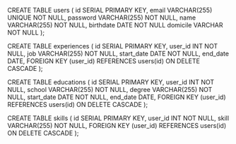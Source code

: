 CREATE TABLE users (
id SERIAL PRIMARY KEY,
email VARCHAR(255) UNIQUE NOT NULL,
password VARCHAR(255) NOT NULL,
name VARCHAR(255) NOT NULL,
birthdate DATE NOT NULL
domicile VARCHAR NOT NULL
);

CREATE TABLE experiences (
id SERIAL PRIMARY KEY,
user_id INT NOT NULL,
job VARCHAR(255) NOT NULL,
start_date DATE NOT NULL,
end_date DATE,
FOREIGN KEY (user_id) REFERENCES users(id) ON DELETE CASCADE
);

CREATE TABLE educations (
id SERIAL PRIMARY KEY,
user_id INT NOT NULL,
school VARCHAR(255) NOT NULL,
degree VARCHAR(255) NOT NULL,
start_date DATE NOT NULL,
end_date DATE,
FOREIGN KEY (user_id) REFERENCES users(id) ON DELETE CASCADE
);

CREATE TABLE skills (
id SERIAL PRIMARY KEY,
user_id INT NOT NULL,
skill VARCHAR(255) NOT NULL,
FOREIGN KEY (user_id) REFERENCES users(id) ON DELETE CASCADE
);
